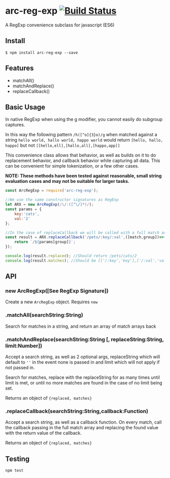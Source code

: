 # arc-reg-exp [![Build Status](https://travis-ci.org/anyuzer/arc-reg-exp.svg?branch=master)](https://travis-ci.org/anyuzer/arc-reg-exp)
A RegExp convenience subclass for javascript (ES6)

## Install
```
$ npm install arc-reg-exp --save
```

## Features
* matchAll()
* matchAndReplace()
* replaceCallback()

## Basic Usage
In native RegExp when using the g modifier, you cannot easily do subgroup captures.

In this way the following pattern `/h([^o]{3}o)/g` when matched against a string `hello world, hallo world, happo world` would return `[hello, hallo, happo]` but not `[[hello,ell],[hallo,all],[happo,app]]`

This convenience class allows that behavior, as well as builds on it to do replacement behavior, and callback behavior while capturing all data. This can be convenient for simple tokenization, or a few other cases.

**NOTE: These methods have been tested against reasonable, small string evaluation cases and may not be suitable for larger tasks.**

```js
const ArcRegExp = require('arc-reg-exp');

//We use the same constructor signatures as RegExp
let ARX = new ArcRegExp(/\/:([^\/]*)/);
const params = {
    key:'cats',
    val:'2'
};

//In the case of replaceCallback we will be called with a full match array on every isolated match
const result = ARX.replaceCallback('/pets/:key/:val',([match,group])=>{
    return `/${params[group]}`;
});

console.log(result.replaced); //Should return /pets/cats/2
console.log(result.matches); //Should be [['/:key','key'],['/:val','val']]
```

## API

### new ArcRegExp([See RegExp Signature])
Create a new `ArcRegExp` object. Requires `new`

### .matchAll(searchString:String)
Search for matches in a string, and return an array of match arrays back

### .matchAndReplace(searchString:String [, replaceString:String, limit:Number])
Accept a search string, as well as 2 optional args, replaceString which will default to `''` in the event none is passed in and limit which will not apply if not passed in.

Search for matches, replace with the replaceString for as many times until limit is met, or until no more matches are found in the case of no limit being set.

Returns an object of `{replaced, matches}`

### .replaceCallback(searchString:String,callback:Function)

Accept a search string, as well as a callback function. On every match, call the callback passing in the full match array and replacing the found value with the return value of the callback.

Returns an object of `{replaced, matches}`

## Testing
```
npm test
```
